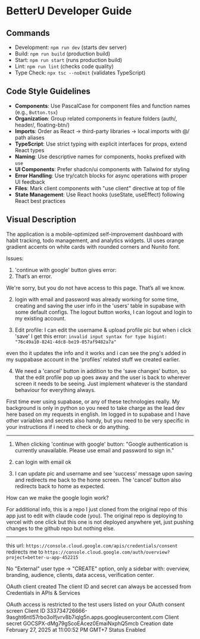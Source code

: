 # BetterU Developer Guide

## Commands
- Development: `npm run dev` (starts dev server)
- Build: `npm run build` (production build)
- Start: `npm run start` (runs production build)
- Lint: `npm run lint` (checks code quality)
- Type Check: `npx tsc --noEmit` (validates TypeScript)

## Code Style Guidelines
- **Components**: Use PascalCase for component files and function names (e.g., `Button.tsx`)
- **Organization**: Group related components in feature folders (auth/, header/, floating-btn/)
- **Imports**: Order as React → third-party libraries → local imports with @/ path aliases
- **TypeScript**: Use strict typing with explicit interfaces for props, extend React types
- **Naming**: Use descriptive names for components, hooks prefixed with `use`
- **UI Components**: Prefer shadcn/ui components with Tailwind for styling
- **Error Handling**: Use try/catch blocks for async operations with proper UI feedback
- **Files**: Mark client components with "use client" directive at top of file
- **State Management**: Use React hooks (useState, useEffect) following React best practices

## Visual Description
The application is a mobile-optimized self-improvement dashboard with habit tracking, todo management, and analytics widgets. UI uses orange gradient accents on white cards with rounded corners and Nunito font.

Issues:

1. 'continue with google' button gives error: 
403. That’s an error.

We're sorry, but you do not have access to this page. That’s all we know.

2. login with email and password was already working for some time, creating and saving the user info in the 'users' table in supabase with some default configs. The logout button works, I can logout and login to my existing account.

3. Edit profile: I can edit the username & upload profile pic but when i click 'save' I get this error: ```invalid input syntax for type bigint: "76c49a10-8241-4dc8-be19-057af9482a7a"```

even tho it updates the info and it works and i can see the png's added in my suppabase account in the 'profiles' related stuff we created earlier.

4. We need a 'cancel' button in addition to the 'save changes' button, so that the edit profile pop up goes away and the user is back to wherever screen it needs to be seeing. Just implement whatever is the standard behaviour for everything always.

First time ever using supabase, or any of these technologies really. My background is only in python so you need to take charge as the lead dev here based on my requests in english. Im logged in to supabase and I have other variables and secrets also handy, but you need to be very specific in your instructions if i need to check or do anything.

___


1. When clicking 'continue with google' button:
"Google authentication is currently unavailable. Please use email and password to sign in."

2. can login with email ok

3. I can update pic and username and see 'success' message upon saving and redirects me back to the home screen. The 'cancel' button also redirects back to home as expected.

How can we make the google login work?

For additional info, this is a repo I just cloned from the original repo of this app just to edit with claude code (you). The original repo is deploying to vercel with one click but this one is not deployed anywhere yet, just pushing changes to the github repo but nothing else.

___


this url: `https://console.cloud.google.com/apis/credentials/consent` redirects me to `https://console.cloud.google.com/auth/overview?project=better-u-app-452215`

No "External" user type → "CREATE" option, only a sidebar with: overview, branding, audience, clients, data access, verification center. 



OAuth client created
The client ID and secret can always be accessed from Credentials in APIs & Services

OAuth access is restricted to the test users  listed on your OAuth consent screen
Client ID
333734726666-9asght6ntl57rbo3olfjvrv8b7iqlg5n.apps.googleusercontent.com
Client secret
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
Creation date
February 27, 2025 at 11:00:52 PM GMT+7
Status
 Enabled

